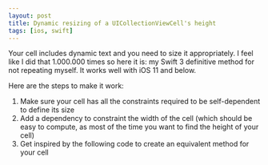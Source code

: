 ```yaml
---
layout: post
title: Dynamic resizing of a UICollectionViewCell's height
tags: [ios, swift]
---
```


Your cell includes dynamic text and you need to size it appropriately. I feel
like I did that 1.000.000 times so here it is: my Swift 3 definitive method for
not repeating myself. It works well with iOS 11 and below.

Here are the steps to make it work:

1. Make sure your cell has all the constraints required to be self-dependent to
   define its size
1. Add a dependency to constraint the width of the cell (which should be easy to
   compute, as most of the time you want to find the height of your cell)
1. Get inspired by the following code to create an equivalent method for your
   cell

<script src="https://gist.github.com/dirtyhenry/1820b9cb07095c42f427e38a912477d4.js">
</script>

